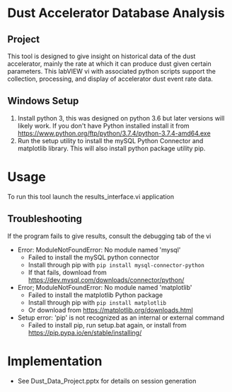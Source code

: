 # Dust Accelerator Database Analysis

## Project
This tool is designed to give insight on historical data of the dust accelerator, mainly the rate at which it can produce dust given certain parameters. This labVIEW vi with associated python scripts support the collection, processing, and display of accelerator dust event rate data. 

## Windows Setup
1. Install python 3, this was designed on python 3.6 but later versions will likely work. If you don't have Python installed install it from https://www.python.org/ftp/python/3.7.4/python-3.7.4-amd64.exe
2. Run the setup utility to install the mySQL Python Connector and matplotlib library. This will also install python package utility pip.

# Usage
To run this tool launch the results_interface.vi application

## Troubleshooting
If the program fails to give results, consult the debugging tab of the vi
 - Error: ModuleNotFoundError: No module named 'mysql'
    - Failed to install the mySQL python connector
    - Install through pip with `pip install mysql-connector-python`
    - If that fails, download from https://dev.mysql.com/downloads/connector/python/
 - Error; ModuleNotFoundError: No module named 'matplotlib'
    - Failed to install the matplotlib Python package
    - Install through pip with `pip install matplotlib`
    - Or download from https://matplotlib.org/downloads.html
 - Setup error: 'pip' is not recognized as an internal or external command
    - Failed to install pip, run setup.bat again, or install from https://pip.pypa.io/en/stable/installing/

# Implementation
 - See Dust_Data_Project.pptx for details on session generation